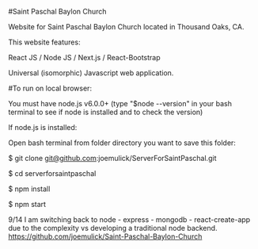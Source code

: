 #Saint Paschal Baylon Church

Website for Saint Paschal Baylon Church located in Thousand Oaks, CA. 

This website features:

React JS / Node JS / Next.js / React-Bootstrap 

Universal (isomorphic) Javascript web application.

#To run on local browser:

You must have node.js v6.0.0+ (type "$node --version" in your bash terminal to see if node is installed and to check the version)

If node.js is installed:

Open bash terminal from folder directory you want to save this folder:

$ git clone git@github.com:joemulick/ServerForSaintPaschal.git

$ cd serverforsaintpaschal

$ npm install

$ npm start


9/14 I am switching back to node - express - mongodb - react-create-app due to the complexity vs developing a traditional node backend. https://github.com/joemulick/Saint-Paschal-Baylon-Church
